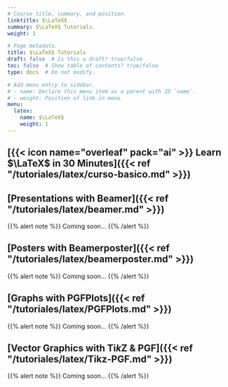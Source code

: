 ```yaml
---
# Course title, summary, and position.
linktitle: $\LaTeX$
summary: $\LaTeX$ Tutorials.
weight: 1

# Page metadata.
title: $\LaTeX$ Tutorials
draft: false  # Is this a draft? true/false
toc: false  # Show table of contents? true/false
type: docs  # Do not modify.

# Add menu entry to sidebar.
# - name: Declare this menu item as a parent with ID `name`.
# - weight: Position of link in menu.
menu:
  latex:
    name: $\LaTeX$
    weight: 1
---
```


## [{{< icon name="overleaf" pack="ai" >}} Learn $\LaTeX$ in 30 Minutes]({{< ref "/tutoriales/latex/curso-basico.md" >}})

## [Presentations with Beamer]({{< ref "/tutoriales/latex/beamer.md" >}})

{{% alert note %}}
Coming soon...
{{% /alert %}}

## [Posters with Beamerposter]({{< ref "/tutoriales/latex/beamerposter.md" >}})

{{% alert note %}}
Coming soon...
{{% /alert %}}

## [Graphs with PGFPlots]({{< ref "/tutoriales/latex/PGFPlots.md" >}})

{{% alert note %}}
Coming soon...
{{% /alert %}}

## [Vector Graphics with Ti*k*Z & PGF]({{< ref "/tutoriales/latex/Tikz-PGF.md" >}})

{{% alert note %}}
Coming soon...
{{% /alert %}}